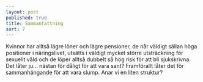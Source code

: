 ```yaml
---
layout: post
published: true
title: Sammanfattning
sort: 7
---
```




Kvinnor har alltså lägre löner och lägre pensioner, de når väldigt sällan höga positioner i näringslivet, utsätts i väldigt mycket större utsträckning för sexuellt våld och de löper alltså dubbelt så hög risk för att bli sjukskrivna. 
Det låter ju... nästan för dåligt för att vara sant? Framförallt låter det för sammanhängande för att vara slump. Anar vi en liten struktur?
